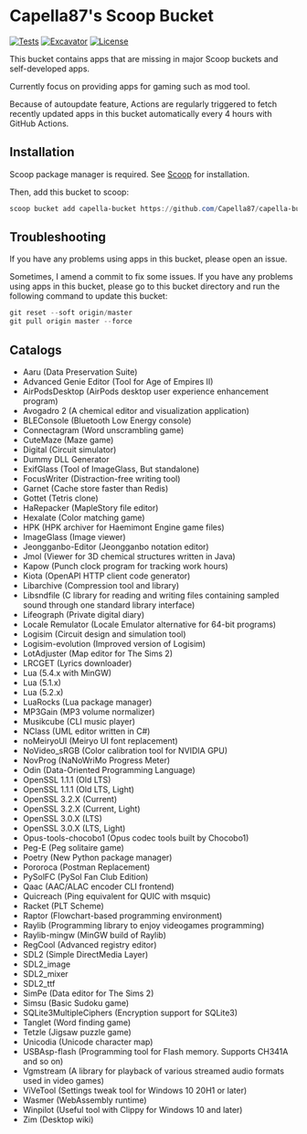 # Capella87's Scoop Bucket

[![Tests](https://github.com/Capella87/capella-bucket/actions/workflows/ci.yml/badge.svg)](https://github.com/Capella87/capella-bucket/actions/workflows/ci.yml) [![Excavator](https://github.com/Capella87/capella-bucket/actions/workflows/excavator.yml/badge.svg)](https://github.com/Capella87/capella-bucket/actions/workflows/excavator.yml) [![License](https://img.shields.io/badge/license-unlicense-blue)](./LICENSE)

This bucket contains apps that are missing in major Scoop buckets and self-developed apps.

Currently focus on providing apps for gaming such as mod tool.

Because of autoupdate feature, Actions are regularly triggered to fetch recently updated apps in this bucket automatically every 4 hours with GitHub Actions.

## Installation
Scoop package manager is required. See [Scoop](https://scoop.sh/) for installation.

Then, add this bucket to scoop:
```powershell
scoop bucket add capella-bucket https://github.com/Capella87/capella-bucket
```

## Troubleshooting
If you have any problems using apps in this bucket, please open an issue.

Sometimes, I amend a commit to fix some issues. If you have any problems using apps in this bucket, please go to this bucket directory and run the following command to update this bucket:
```powershell
git reset --soft origin/master
git pull origin master --force
```

## Catalogs

* Aaru (Data Preservation Suite)
* Advanced Genie Editor (Tool for Age of Empires II)
* AirPodsDesktop (AirPods desktop user experience enhancement program)
* Avogadro 2 (A chemical editor and visualization application)
* BLEConsole (Bluetooth Low Energy console)
* Connectagram (Word unscrambling game)
* CuteMaze (Maze game)
* Digital (Circuit simulator)
* Dummy DLL Generator
* ExifGlass (Tool of ImageGlass, But standalone)
* FocusWriter (Distraction-free writing tool)
* Garnet (Cache store faster than Redis)
* Gottet (Tetris clone)
* HaRepacker (MapleStory file editor)
* Hexalate (Color matching game)
* HPK (HPK archiver for Haemimont Engine game files)
* ImageGlass (Image viewer)
* Jeongganbo-Editor (Jeongganbo notation editor)
* Jmol (Viewer for 3D chemical structures written in Java)
* Kapow (Punch clock program for tracking work hours)
* Kiota (OpenAPI HTTP client code generator)
* Libarchive (Compression tool and library)
* Libsndfile (C library for reading and writing files containing sampled sound through one standard library interface)
* Lifeograph (Private digital diary)
* Locale Remulator (Locale Emulator alternative for 64-bit programs)
* Logisim (Circuit design and simulation tool)
* Logisim-evolution (Improved version of Logisim)
* LotAdjuster (Map editor for The Sims 2)
* LRCGET (Lyrics downloader)
* Lua (5.4.x with MinGW)
* Lua (5.1.x)
* Lua (5.2.x)
* LuaRocks (Lua package manager)
* MP3Gain (MP3 volume normalizer)
* Musikcube (CLI music player)
* NClass (UML editor written in C#)
* noMeiryoUI (Meiryo UI font replacement)
* NoVideo_sRGB (Color calibration tool for NVIDIA GPU)
* NovProg (NaNoWriMo Progress Meter)
* Odin (Data-Oriented Programming Language)
* OpenSSL 1.1.1 (Old LTS)
* OpenSSL 1.1.1 (Old LTS, Light)
* OpenSSL 3.2.X (Current)
* OpenSSL 3.2.X (Current, Light)
* OpenSSL 3.0.X (LTS)
* OpenSSL 3.0.X (LTS, Light)
* Opus-tools-chocobo1 (Opus codec tools built by Chocobo1)
* Peg-E (Peg solitaire game)
* Poetry (New Python package manager)
* Pororoca (Postman Replacement)
* PySolFC (PySol Fan Club Edition)
* Qaac (AAC/ALAC encoder CLI frontend)
* Quicreach (Ping equivalent for QUIC with msquic)
* Racket (PLT Scheme)
* Raptor (Flowchart-based programming environment)
* Raylib (Programming library to enjoy videogames programming)
* Raylib-mingw (MinGW build of Raylib)
* RegCool (Advanced registry editor)
* SDL2 (Simple DirectMedia Layer)
* SDL2_image
* SDL2_mixer
* SDL2_ttf
* SimPe (Data editor for The Sims 2)
* Simsu (Basic Sudoku game)
* SQLite3MultipleCiphers (Encryption support for SQLite3)
* Tanglet (Word finding game)
* Tetzle (Jigsaw puzzle game)
* Unicodia (Unicode character map)
* USBAsp-flash (Programming tool for Flash memory. Supports CH341A and so on)
* Vgmstream (A library for playback of various streamed audio formats used in video games)
* ViVeTool (Settings tweak tool for Windows 10 20H1 or later)
* Wasmer (WebAssembly runtime)
* Winpilot (Useful tool with Clippy for Windows 10 and later)
* Zim (Desktop wiki)
